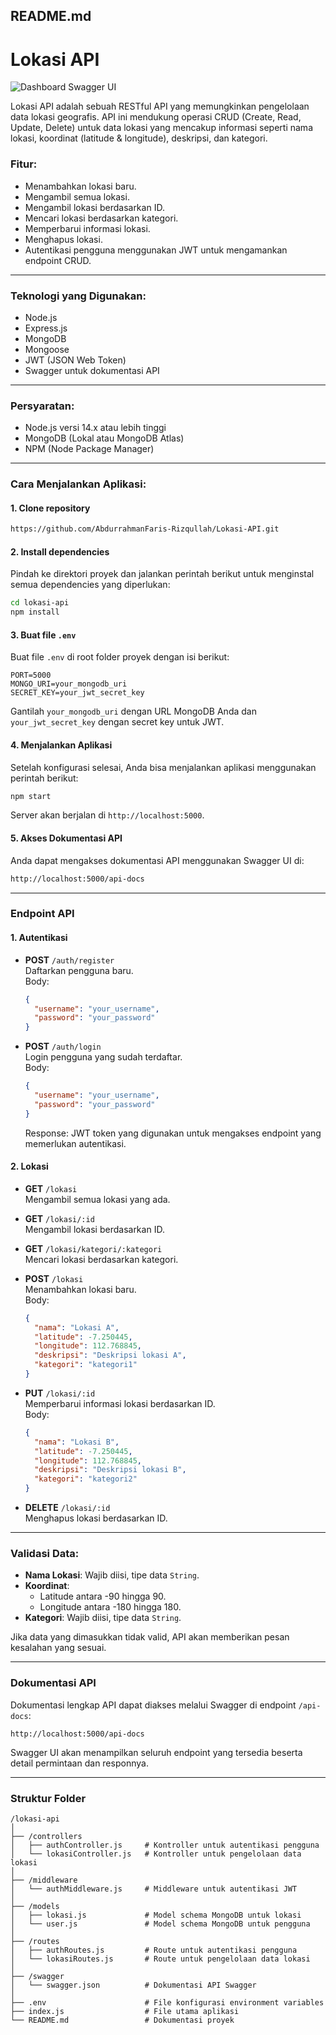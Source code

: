 ## **README.md**

# Lokasi API
![Dashboard Swagger UI]("..\backend\img\bg-1.jpg")

Lokasi API adalah sebuah RESTful API yang memungkinkan pengelolaan data lokasi geografis. API ini mendukung operasi CRUD (Create, Read, Update, Delete) untuk data lokasi yang mencakup informasi seperti nama lokasi, koordinat (latitude & longitude), deskripsi, dan kategori.

### **Fitur:**

- Menambahkan lokasi baru.
- Mengambil semua lokasi.
- Mengambil lokasi berdasarkan ID.
- Mencari lokasi berdasarkan kategori.
- Memperbarui informasi lokasi.
- Menghapus lokasi.
- Autentikasi pengguna menggunakan JWT untuk mengamankan endpoint CRUD.

---

### **Teknologi yang Digunakan:**

- Node.js
- Express.js
- MongoDB
- Mongoose
- JWT (JSON Web Token)
- Swagger untuk dokumentasi API

---

### **Persyaratan:**

- Node.js versi 14.x atau lebih tinggi
- MongoDB (Lokal atau MongoDB Atlas)
- NPM (Node Package Manager)

---

### **Cara Menjalankan Aplikasi:**

#### 1. Clone repository

```bash
https://github.com/AbdurrahmanFaris-Rizqullah/Lokasi-API.git
```

#### 2. Install dependencies

Pindah ke direktori proyek dan jalankan perintah berikut untuk menginstal semua dependencies yang diperlukan:

```bash
cd lokasi-api
npm install
```

#### 3. Buat file `.env`

Buat file `.env` di root folder proyek dengan isi berikut:

```env
PORT=5000
MONGO_URI=your_mongodb_uri
SECRET_KEY=your_jwt_secret_key
```

Gantilah `your_mongodb_uri` dengan URL MongoDB Anda dan `your_jwt_secret_key` dengan secret key untuk JWT.

#### 4. Menjalankan Aplikasi

Setelah konfigurasi selesai, Anda bisa menjalankan aplikasi menggunakan perintah berikut:

```bash
npm start
```

Server akan berjalan di `http://localhost:5000`.

#### 5. Akses Dokumentasi API

Anda dapat mengakses dokumentasi API menggunakan Swagger UI di:

```bash
http://localhost:5000/api-docs
```

---

### **Endpoint API**

#### 1. **Autentikasi**

- **POST** `/auth/register`  
  Daftarkan pengguna baru.  
  Body:  
  ```json
  {
    "username": "your_username",
    "password": "your_password"
  }
  ```

- **POST** `/auth/login`  
  Login pengguna yang sudah terdaftar.  
  Body:  
  ```json
  {
    "username": "your_username",
    "password": "your_password"
  }
  ```
  Response: JWT token yang digunakan untuk mengakses endpoint yang memerlukan autentikasi.

#### 2. **Lokasi**

- **GET** `/lokasi`  
  Mengambil semua lokasi yang ada.

- **GET** `/lokasi/:id`  
  Mengambil lokasi berdasarkan ID.

- **GET** `/lokasi/kategori/:kategori`  
  Mencari lokasi berdasarkan kategori.

- **POST** `/lokasi`  
  Menambahkan lokasi baru.  
  Body:  
  ```json
  {
    "nama": "Lokasi A",
    "latitude": -7.250445,
    "longitude": 112.768845,
    "deskripsi": "Deskripsi lokasi A",
    "kategori": "kategori1"
  }
  ```

- **PUT** `/lokasi/:id`  
  Memperbarui informasi lokasi berdasarkan ID.  
  Body:  
  ```json
  {
    "nama": "Lokasi B",
    "latitude": -7.250445,
    "longitude": 112.768845,
    "deskripsi": "Deskripsi lokasi B",
    "kategori": "kategori2"
  }
  ```

- **DELETE** `/lokasi/:id`  
  Menghapus lokasi berdasarkan ID.

---

### **Validasi Data:**

- **Nama Lokasi**: Wajib diisi, tipe data `String`.
- **Koordinat**: 
  - Latitude antara -90 hingga 90.
  - Longitude antara -180 hingga 180.
- **Kategori**: Wajib diisi, tipe data `String`.
  
Jika data yang dimasukkan tidak valid, API akan memberikan pesan kesalahan yang sesuai.

---

### **Dokumentasi API**

Dokumentasi lengkap API dapat diakses melalui Swagger di endpoint `/api-docs`:

```
http://localhost:5000/api-docs
```

Swagger UI akan menampilkan seluruh endpoint yang tersedia beserta detail permintaan dan responnya.

---

### **Struktur Folder**

```
/lokasi-api
│
├── /controllers
│   ├── authController.js     # Kontroller untuk autentikasi pengguna
│   └── lokasiController.js   # Kontroller untuk pengelolaan data lokasi
│
├── /middleware
│   └── authMiddleware.js     # Middleware untuk autentikasi JWT
│
├── /models
│   ├── lokasi.js             # Model schema MongoDB untuk lokasi
│   └── user.js               # Model schema MongoDB untuk pengguna
│
├── /routes
│   ├── authRoutes.js         # Route untuk autentikasi pengguna
│   └── lokasiRoutes.js       # Route untuk pengelolaan data lokasi
│
├── /swagger
│   └── swagger.json          # Dokumentasi API Swagger
│
├── .env                      # File konfigurasi environment variables
├── index.js                  # File utama aplikasi
└── README.md                 # Dokumentasi proyek
```

